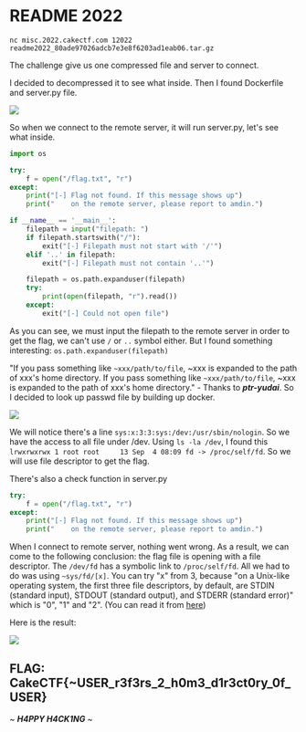 # **README 2022**

```
nc misc.2022.cakectf.com 12022
readme2022_80ade97026adcb7e3e8f6203ad1eab06.tar.gz
```

The challenge give us one compressed file and server to connect.

I decided to decompressed it to see what inside. Then I found Dockerfile and server.py file.

![](https://user-images.githubusercontent.com/89141562/188305566-df9bfcdb-5123-476f-8c89-cf63b9e3af1a.png)

So when we connect to the remote server, it will run server.py, let's see what inside.

```python
import os

try:
    f = open("/flag.txt", "r")
except:
    print("[-] Flag not found. If this message shows up")
    print("    on the remote server, please report to amdin.")

if __name__ == '__main__':
    filepath = input("filepath: ")
    if filepath.startswith("/"):
        exit("[-] Filepath must not start with '/'")
    elif '..' in filepath:
        exit("[-] Filepath must not contain '..'")

    filepath = os.path.expanduser(filepath)
    try:
        print(open(filepath, "r").read())
    except:
        exit("[-] Could not open file")
```

As you can see, we must input the filepath to the remote server in order to get the flag, we can't use `/` or `..` symbol either. But I found something interesting: `os.path.expanduser(filepath)` 

"If you pass something like `~xxx/path/to/file`, ~xxx is expanded to the path of xxx's home directory. If you pass something like `~xxx/path/to/file`, ~xxx is expanded to the path of xxx's home directory." - Thanks to **_ptr-yudai_**. So I decided to look up passwd file by building up docker.

![](https://user-images.githubusercontent.com/89141562/188305576-fe067ec1-fd1f-4294-a8eb-0cd2075502d1.png)

We will notice there's a line `sys:x:3:3:sys:/dev:/usr/sbin/nologin`. So we have the access to all file under /dev. Using `ls -la /dev`, I found this `lrwxrwxrwx 1 root root     13 Sep  4 08:09 fd -> /proc/self/fd`. So we will use file descriptor to get the flag.

There's also a check function in server.py 

```python
try:
    f = open("/flag.txt", "r")
except:
    print("[-] Flag not found. If this message shows up")
    print("    on the remote server, please report to amdin.")
```

When I connect to remote server, nothing went wrong. As a result, we can come to the following conclusion: the flag file is opening with a file descriptor. The `/dev/fd` has a symbolic link to `/proc/self/fd`. All we had to do was using `~sys/fd/[x]`. You can try "x" from 3, because "on a Unix-like operating system, the first three file descriptors, by default, are STDIN (standard input), STDOUT (standard output), and STDERR (standard error)" which is "0", "1" and "2". (You can read it from [here](https://www.computerhope.com/jargon/f/file-descriptor.htm))

Here is the result:

![](https://user-images.githubusercontent.com/89141562/188305587-de4f6df2-e9ae-4a44-b606-64ceffbbc894.png)

## FLAG: CakeCTF{~USER_r3f3rs_2_h0m3_d1r3ct0ry_0f_USER}

~ **_H4PPY H4CK1NG_** ~








